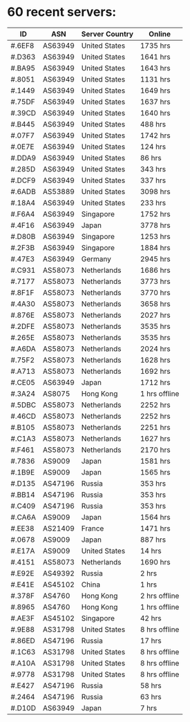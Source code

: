 # 60 recent servers:

| ID | ASN | Server Country | Online |
| ------ | ------ | ------ | ------ |
| #.6EF8 | AS63949 | United States | 1735 hrs |
| #.D363 | AS63949 | United States | 1641 hrs |
| #.BA95 | AS63949 | United States | 1643 hrs |
| #.8051 | AS63949 | United States | 1131 hrs |
| #.1449 | AS63949 | United States | 1649 hrs |
| #.75DF | AS63949 | United States | 1637 hrs |
| #.39CD | AS63949 | United States | 1640 hrs |
| #.B445 | AS63949 | United States | 488 hrs |
| #.07F7 | AS63949 | United States | 1742 hrs |
| #.0E7E | AS63949 | United States | 124 hrs |
| #.DDA9 | AS63949 | United States | 86 hrs |
| #.285D | AS63949 | United States | 343 hrs |
| #.DCF9 | AS63949 | United States | 337 hrs |
| #.6ADB | AS53889 | United States | 3098 hrs |
| #.18A4 | AS63949 | United States | 233 hrs |
| #.F6A4 | AS63949 | Singapore | 1752 hrs |
| #.4F16 | AS63949 | Japan | 3778 hrs |
| #.D80B | AS63949 | Singapore | 1253 hrs |
| #.2F3B | AS63949 | Singapore | 1884 hrs |
| #.47E3 | AS63949 | Germany | 2945 hrs |
| #.C931 | AS58073 | Netherlands | 1686 hrs |
| #.7177 | AS58073 | Netherlands | 3773 hrs |
| #.8F1F | AS58073 | Netherlands | 3770 hrs |
| #.4A30 | AS58073 | Netherlands | 3658 hrs |
| #.876E | AS58073 | Netherlands | 2027 hrs |
| #.2DFE | AS58073 | Netherlands | 3535 hrs |
| #.265E | AS58073 | Netherlands | 3535 hrs |
| #.A6DA | AS58073 | Netherlands | 2024 hrs |
| #.75F2 | AS58073 | Netherlands | 1628 hrs |
| #.A713 | AS58073 | Netherlands | 1692 hrs |
| #.CE05 | AS63949 | Japan | 1712 hrs |
| #.3A24 | AS8075 | Hong Kong | 1 hrs offline |
| #.5DBC | AS58073 | Netherlands | 2252 hrs |
| #.46CD | AS58073 | Netherlands | 2252 hrs |
| #.B105 | AS58073 | Netherlands | 2251 hrs |
| #.C1A3 | AS58073 | Netherlands | 1627 hrs |
| #.F461 | AS58073 | Netherlands | 2170 hrs |
| #.7836 | AS9009 | Japan | 1581 hrs |
| #.1B9E | AS9009 | Japan | 1565 hrs |
| #.D135 | AS47196 | Russia | 353 hrs |
| #.BB14 | AS47196 | Russia | 353 hrs |
| #.C409 | AS47196 | Russia | 353 hrs |
| #.CA6A | AS9009 | Japan | 1564 hrs |
| #.EE38 | AS21409 | France | 1471 hrs |
| #.0678 | AS9009 | Japan | 887 hrs |
| #.E17A | AS9009 | United States | 14 hrs |
| #.4151 | AS58073 | Netherlands | 1690 hrs |
| #.E92E | AS49392 | Russia | 2 hrs |
| #.E41E | AS45102 | China | 1 hrs |
| #.378F | AS4760 | Hong Kong | 2 hrs offline |
| #.8965 | AS4760 | Hong Kong | 1 hrs offline |
| #.AE3F | AS45102 | Singapore | 42 hrs |
| #.9E88 | AS31798 | United States | 8 hrs offline |
| #.86ED | AS47196 | Russia | 17 hrs |
| #.1C63 | AS31798 | United States | 8 hrs offline |
| #.A10A | AS31798 | United States | 8 hrs offline |
| #.9778 | AS31798 | United States | 8 hrs offline |
| #.E427 | AS47196 | Russia | 58 hrs |
| #.2464 | AS47196 | Russia | 63 hrs |
| #.D10D | AS63949 | Japan | 7 hrs |

